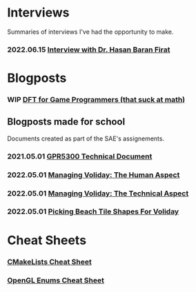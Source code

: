 # Interviews
Summaries of interviews I've had the opportunity to make.
### 2022.06.15 [Interview with Dr. Hasan Baran Firat](https://LoshkinOleg.github.io/Interview_With_Dr_Hasan_Baran_Firat)

# Blogposts
### WIP [DFT for Game Programmers (that suck at math)](https://LoshkinOleg.github.io/DFT_for_Game_Programmers)

## Blogposts made for school
Documents created as part of the SAE's assignements.
### 2021.05.01 [GPR5300 Technical Document](https://LoshkinOleg.github.io/GPR5300_TechnicalDocumentation)
### 2022.05.01 [Managing Voliday: The Human Aspect](https://LoshkinOleg.github.io/Managing_Voliday_The_Human_Aspect)
### 2022.05.01 [Managing Voliday: The Technical Aspect](https://LoshkinOleg.github.io/Managing_Voliday_The_Technical_Aspect)
### 2022.05.01 [Picking Beach Tile Shapes For Voliday](https://LoshkinOleg.github.io/Picking_Beach_Tile_Shapes_For_Voliday)

# Cheat Sheets
### [CMakeLists Cheat Sheet](https://LoshkinOleg.github.io/CMakeLists_Cheatsheet)
### [OpenGL Enums Cheat Sheet](https://LoshkinOleg.github.io/OpenGL_Enums_Cheatsheet)